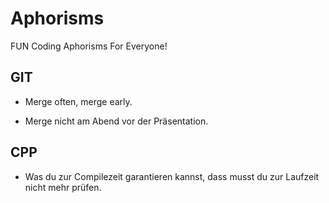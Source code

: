 # Aphorisms
FUN Coding Aphorisms For Everyone!

## GIT

* Merge often, merge early. 

* Merge nicht am Abend vor der Präsentation.

## CPP

* Was du zur Compilezeit garantieren kannst, dass musst du zur Laufzeit nicht mehr prüfen.

